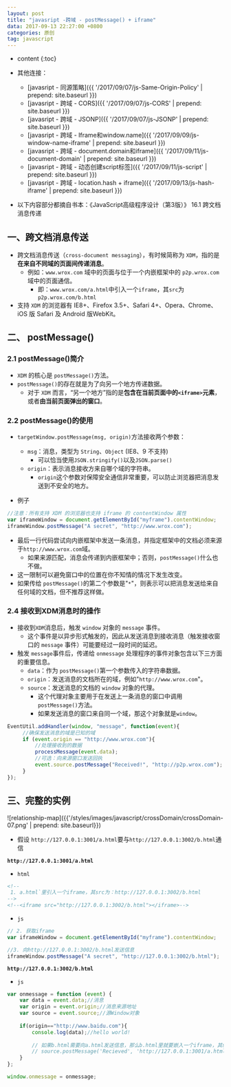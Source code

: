 ```yaml
---
layout: post
title: "javasript -跨域 - postMessage() + iframe"
data: 2017-09-13 22:27:00 +0800
categories: 原创
tag: javascript
---
```

* content
{:toc}

* 其他连接：
    + [javasript - 同源策略]({{ '/2017/09/07/js-Same-Origin-Policy' | prepend: site.baseurl }})
    + [javasript - 跨域 - CORS]({{ '/2017/09/07/js-CORS' | prepend: site.baseurl }})
    + [javasript - 跨域 - JSONP]({{ '/2017/09/07/js-JSONP' | prepend: site.baseurl }})
    + [javasript - 跨域 - Iframe和window.name]({{ '/2017/09/09/js-window-name-iframe' | prepend: site.baseurl }})
    + [javasript - 跨域 - document.domain和iframe]({{ '/2017/09/11/js-document-domain' | prepend: site.baseurl }})
    + [javasript - 跨域 - 动态创建script标签]({{ '/2017/09/11/js-script' | prepend: site.baseurl }})
    + [javasript - 跨域 - location.hash + iframe]({{ '/2017/09/13/js-hash-iframe' | prepend: site.baseurl }})
  
* 以下内容部分都摘自书本：《JavaScript高级程序设计（第3版）》 16.1 跨文档消息传递

<!-- more -->

## 一、跨文档消息传送

* 跨文档消息传送（`cross-document messaging`），有时候简称为 `XDM`，指的是**在来自不同域的页面间传递消息**。
    * 例如：`www.wrox.com` 域中的页面与位于一个内嵌框架中的 `p2p.wrox.com`域中的页面通信。
        * 即：`www.wrox.com/a.html`中引入一个`iframe`，其`src`为`p2p.wrox.com/b.html`
* 支持 `XDM` 的浏览器有 IE8+、Firefox 3.5+、Safari 4+、Opera、Chrome、iOS 版 Safari 及 Android 版WebKit。
        
## 二、 postMessage()

### 2.1 postMessage()简介

* `XDM` 的核心是 `postMessage()`方法。
* `postMessage()`的存在就是为了向另一个地方传递数据。
    * 对于 `XDM` 而言，“另一个地方”指的是**包含在当前页面中的`<iframe>`元素**，或者**由当前页面弹出的窗口**。

### 2.2 postMessage()的使用

* `targetWindow.postMessage(msg, origin)`方法接收两个参数：
    * `msg`：消息，类型为 `String`、`Object` (IE8、9 不支持)
        * 可以恰当使用`JSON.stringify()`以及`JSON.parse()`
    * `origin`：表示消息接收方来自哪个域的字符串。
        * `origin`这个参数对保障安全通信非常重要，可以防止浏览器把消息发送到不安全的地方。
        
* 例子
```js
//注意：所有支持 XDM 的浏览器也支持 iframe 的 contentWindow 属性
var iframeWindow = document.getElementById("myframe").contentWindow;
iframeWindow.postMessage("A secret", "http://www.wrox.com"); 
```

* 最后一行代码尝试向内嵌框架中发送一条消息，并指定框架中的文档必须来源于`http://www.wrox.com`域。
    * 如果来源匹配，消息会传递到内嵌框架中；否则，`postMessage()`什么也不做。
* 这一限制可以避免窗口中的位置在你不知情的情况下发生改变。
* 如果传给 `postMessage()`的第二个参数是"`*`"，则表示可以把消息发送给来自任何域的文档，但不推荐这样做。

### 2.4 接收到XDM消息时的操作

* 接收到`XDM`消息后，触发 `window` 对象的 `message` 事件。
    * 这个事件是以异步形式触发的，因此从发送消息到接收消息（触发接收窗口的 `message` 事件）可能要经过一段时间的延迟。
* 触发 `message`事件后，传递给 `onmessage` 处理程序的事件对象包含以下三方面的重要信息。
    * `data`：作为 `postMessage()`第一个参数传入的字符串数据。
    * `origin`：发送消息的文档所在的域，例如"`http://www.wrox.com`"。
    * `source`：发送消息的文档的 `window` 对象的代理。
        * 这个代理对象主要用于在发送上一条消息的窗口中调用 `postMessage()`方法。
        * 如果发送消息的窗口来自同一个域，那这个对象就是`window`。
        
```js
EventUtil.addHandler(window, "message", function(event){
     //确保发送消息的域是已知的域
     if (event.origin == "http://www.wrox.com"){
         //处理接收到的数据
         processMessage(event.data);
         //可选：向来源窗口发送回执
         event.source.postMessage("Received!", "http://p2p.wrox.com");
     }
}); 
```

## 三、完整的实例

![relationship-map]({{'/styles/images/javascript/crossDomain/crossDomain-07.png' | prepend: site.baseurl}})

* 假设 `http://127.0.0.1:3001/a.html`要与`http://127.0.0.1:3002/b.html`通信

**`http://127.0.0.1:3001/a.html`**

* `html`

```html
<!--  
 1. a.html`里引入一个iframe，其src为：http://127.0.0.1:3002/b.html
-->
<!--<iframe src="http://127.0.0.1:3002/b.html"></iframe>-->
```

* `js`

```js
// 2. 获取iframe
var iframeWindow = document.getElementById("myframe").contentWindow;

//3. 向http://127.0.0.1:3002/b.html发送信息
iframeWindow.postMessage("A secret", "http://127.0.0.1:3002/b.html"); 
```

**`http://127.0.0.1:3002/b.html`**

* `js`

```js
var onmessage = function (event) {  
    var data = event.data;//消息  
    var origin = event.origin;//消息来源地址  
    var source = event.source;//源Window对象 
     
    if(origin=="http://www.baidu.com"){  
        console.log(data);//hello world! 
         
        // 如果b.html需要向a.html发送信息，那么b.html里就要嵌入一个iframe，其src为http://127.0.0.1:3001/a.html 
        // source.postMessage('Recieved', 'http://127.0.0.1:3001/a.html');
    }  
};  

window.onmessage = onmessage;  

```